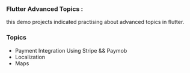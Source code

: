 ### Flutter Advanced Topics : 

this demo projects indicated practising about advanced topics in flutter.
### Topics
* Payment Integration Using Stripe && Paymob
* Localization
* Maps

